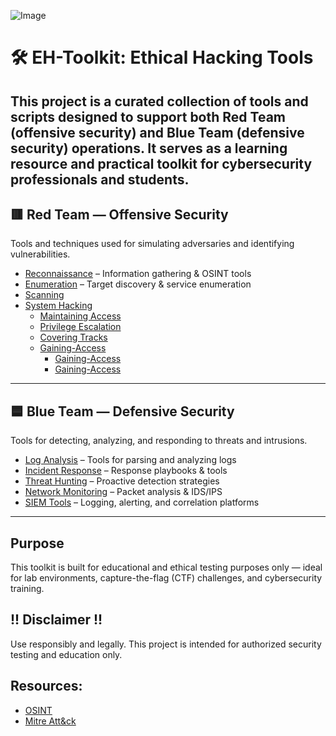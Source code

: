 ![Image](https://github.com/user-attachments/assets/896b770a-1c0d-4014-9d43-0390f09fa1fa)

# 🛠️ EH-Toolkit: Ethical Hacking Tools

**This project is a curated collection of tools and scripts designed to support both Red Team (offensive security) and Blue Team (defensive security) operations. It serves as a learning resource and practical toolkit for cybersecurity professionals and students.**
---

## 🟥 Red Team — Offensive Security

Tools and techniques used for simulating adversaries and identifying vulnerabilities.

- [Reconnaissance](./Red-Team/Reconnaissance) – Information gathering & OSINT tools
- [Enumeration](./Red-Team/Enumeration) – Target discovery & service enumeration
- [Scanning](./Red-Team/Scanning)  
- [System Hacking](./Red-Team/System-Hacking)  
  - [Maintaining Access](./Red-Team/System-Hacking/Maintaining-Access)  
  - [Privilege Escalation](./Red-Team/System-Hacking/Privilege-Escalation)  
  - [Covering Tracks](./Red-Team/System-Hacking/Covering-Tracks)
  - [Gaining-Access](./Red-Team/System-Hacking/Gaining-Access)
    - [Gaining-Access](./Red-Team/System-Hacking/Gaining-Access/Passwd-Cracking)
    - [Gaining-Access](./Red-Team/System-Hacking/Gaining-Access/WIFI)
  
---
  
## 🟦 Blue Team — Defensive Security

Tools for detecting, analyzing, and responding to threats and intrusions.

- [Log Analysis](./Blue-Team/Log-Analysis) – Tools for parsing and analyzing logs
- [Incident Response](./Blue-Team/Incident-Response) – Response playbooks & tools
- [Threat Hunting](./Blue-Team/Threat-Hunting) – Proactive detection strategies
- [Network Monitoring](./Blue-Team/Network-Monitoring) – Packet analysis & IDS/IPS
- [SIEM Tools](./Blue-Team/SIEM-Tools) – Logging, alerting, and correlation platforms

---

## Purpose

This toolkit is built for educational and ethical testing purposes only — ideal for lab environments, capture-the-flag (CTF) challenges, and cybersecurity training.

## !! Disclaimer !!

Use responsibly and legally. This project is intended for authorized security testing and education only.

## Resources:

- [OSINT](https://osintframework.com/)
- [Mitre Att&ck](https://attack.mitre.org/)


